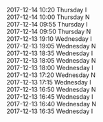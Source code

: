 2017-12-14 10:20 Thursday  I  
2017-12-14 10:00 Thursday  N  
2017-12-14 09:55 Thursday  I  
2017-12-14 09:50 Thursday  N  
2017-12-13 19:10 Wednesday  I  
2017-12-13 19:05 Wednesday  N  
2017-12-13 18:35 Wednesday  I  
2017-12-13 18:05 Wednesday  N  
2017-12-13 18:00 Wednesday  I  
2017-12-13 17:20 Wednesday  N  
2017-12-13 17:15 Wednesday  I  
2017-12-13 16:50 Wednesday  N  
2017-12-13 16:45 Wednesday  I  
2017-12-13 16:40 Wednesday  N  
2017-12-13 16:35 Wednesday  I  
